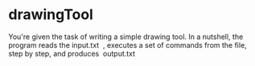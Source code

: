 # drawingTool
You're given the task of writing a simple drawing tool. In a nutshell, the program reads the input.txt ​ , executes a set of commands from the file, step by step, and produces ​ output.txt ​
